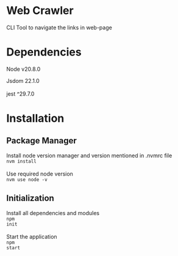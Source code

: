 # Web Crawler
CLI Tool to navigate the links in web-page

# Dependencies
<p>Node v20.8.0</p>
Jsdom 22.1.0 <br><br>
jest ^29.7.0

# Installation
## Package Manager
Install node version manager and version mentioned in .nvmrc file<br>
<code>nvm install </code><br><br>
Use required node version <br>
<code>nvm use node -v</code>

## Initialization
Install all dependencies and modules <br>
<code>npm init</code><br><br>
Start the application <br>
<code>npm start</code>
